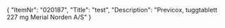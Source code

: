 {
  "ItemNr": "020187",
  "Title": "test",
  "Description": "Previcox, tuggtablett 227 mg Merial Norden A/S"
}